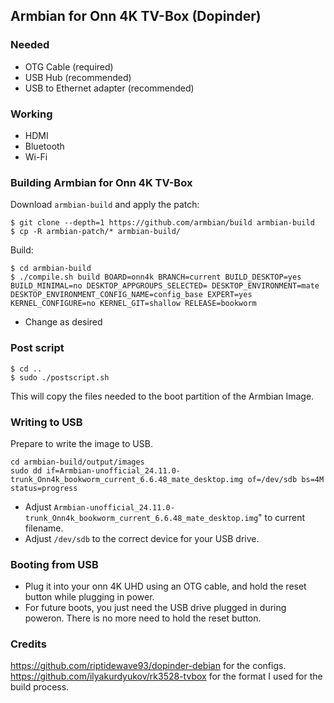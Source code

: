 ## Armbian for Onn 4K TV-Box (Dopinder)

### Needed

* OTG Cable (required)
* USB Hub (recommended)
* USB to Ethernet adapter (recommended)

### Working

- HDMI
- Bluetooth
- Wi-Fi

### Building Armbian for Onn 4K TV-Box

Download `armbian-build` and apply the patch:

```
$ git clone --depth=1 https://github.com/armbian/build armbian-build
$ cp -R armbian-patch/* armbian-build/
```

Build:

```
$ cd armbian-build
$ ./compile.sh build BOARD=onn4k BRANCH=current BUILD_DESKTOP=yes BUILD_MINIMAL=no DESKTOP_APPGROUPS_SELECTED= DESKTOP_ENVIRONMENT=mate DESKTOP_ENVIRONMENT_CONFIG_NAME=config_base EXPERT=yes KERNEL_CONFIGURE=no KERNEL_GIT=shallow RELEASE=bookworm
```

* Change as desired

### Post script

```
$ cd ..
$ sudo ./postscript.sh
```

This will copy the files needed to the boot partition of the Armbian Image.

### Writing to USB

Prepare to write the image to USB.

``` 
cd armbian-build/output/images
sudo dd if=Armbian-unofficial_24.11.0-trunk_Onn4k_bookworm_current_6.6.48_mate_desktop.img of=/dev/sdb bs=4M status=progress
```
* Adjust `Armbian-unofficial_24.11.0-trunk_Onn4k_bookworm_current_6.6.48_mate_desktop.img`" to current filename.
* Adjust `/dev/sdb` to the correct device for your USB drive.

### Booting from USB


* Plug it into your onn 4K UHD using an OTG cable, and hold the reset button while plugging in power.
* For future boots, you just need the USB drive plugged in during poweron. There is no more need to hold the reset button.

### Credits
https://github.com/riptidewave93/dopinder-debian for the configs.
https://github.com/ilyakurdyukov/rk3528-tvbox for the format I used for the build process.
